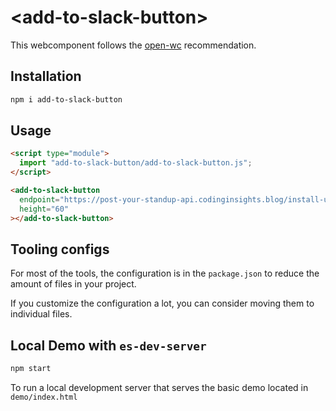 # \<add-to-slack-button>

This webcomponent follows the [open-wc](https://github.com/open-wc/open-wc) recommendation.

## Installation

```bash
npm i add-to-slack-button
```

## Usage

```html
<script type="module">
  import "add-to-slack-button/add-to-slack-button.js";
</script>

<add-to-slack-button
  endpoint="https://post-your-standup-api.codinginsights.blog/install-url"
  height="60"
></add-to-slack-button>
```

## Tooling configs

For most of the tools, the configuration is in the `package.json` to reduce the amount of files in your project.

If you customize the configuration a lot, you can consider moving them to individual files.

## Local Demo with `es-dev-server`

```bash
npm start
```

To run a local development server that serves the basic demo located in `demo/index.html`
